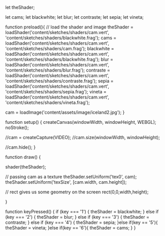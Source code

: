 

let theShader;

let cams;
let blackwhite;
let blur;
let contraste;
let sepia;
let vineta;


function preload(){
  // load the shader and image
  theShader = loadShader('content/sketches/shaders/cam.vert', 'content/sketches/shaders/blackwhite.frag');
  cams = loadShader('content/sketches/shaders/cam.vert', 'content/sketches/shaders/cam.frag');
  blackwhite = loadShader('content/sketches/shaders/cam.vert', 'content/sketches/shaders/blackwhite.frag');
  blur = loadShader('content/sketches/shaders/cam.vert', 'content/sketches/shaders/blur.frag');
  contraste = loadShader('content/sketches/shaders/cam.vert', 'content/sketches/shaders/contraste.frag');
  sepia = loadShader('content/sketches/shaders/cam.vert', 'content/sketches/shaders/sepia.frag');
  vineta = loadShader('content/sketches/shaders/cam.vert', 'content/sketches/shaders/vineta.frag');
  
  
  cam = loadImage('content/assets/image/iceland2.jpg');
}

function setup() {
  createCanvas(windowWidth, windowHeight, WEBGL);
  noStroke();
  
  //cam = createCapture(VIDEO);
  //cam.size(windowWidth, windowHeight);
  
  //cam.hide();
}

function draw() {
  
  shader(theShader);
  
  // passing cam as a texture
  theShader.setUniform('tex0', cam);
  theShader.setUniform('texSize', [cam.width, cam.height]);
  

  // rect gives us some geometry on the screen
  rect(0,0,width,height);
  
}


function keyPressed() {
  if (key === '1') {
    theShader = blackwhite;
  } else if (key === '2') {
    theShader = blur;
  } else if (key === '3') {
    theShader = contraste;
  } else if (key === '4') {
    theShader = sepia;
  }else if(key == '5'){
    theShader = vineta;
  }else if(key == '6'){
    theShader = cams;
  }
}

